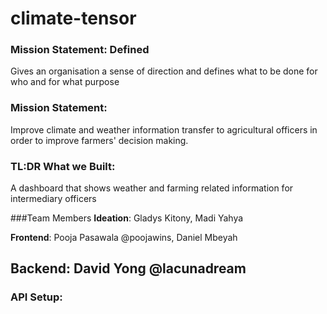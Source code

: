# climate-tensor

### Mission Statement: Defined
Gives an organisation a sense of direction and defines what to be done for who and for what purpose

### Mission Statement:
Improve climate and weather information transfer to agricultural officers in order to improve farmers' decision making.

### TL:DR What we Built:

A dashboard that shows weather and farming related information for intermediary officers 

###Team Members
**Ideation**: Gladys Kitony, Madi Yahya

**Frontend**: Pooja Pasawala @poojawins, Daniel Mbeyah

**Backend**: David Yong @lacunadream
--------
### API Setup:
